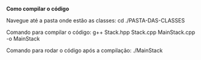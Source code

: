 **Como compilar o código**

Navegue até a pasta onde estão as classes:
cd ./PASTA-DAS-CLASSES

Comando para compilar o código:
g++ Stack.hpp Stack.cpp MainStack.cpp -o MainStack

Comando para rodar o código após a compilação:
./MainStack